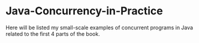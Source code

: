 # Java-Concurrency-in-Practice
Here will be listed my small-scale examples of concurrent programs in Java related to the first 4 parts of the book.
